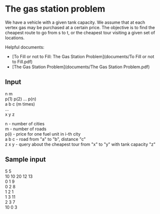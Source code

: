 # The gas station problem

We have a vehicle with a given tank capacity. We assume that at each vertex gas
may be purchased at a certain price. The objective is to find the cheapest route to go from s to
t, or the cheapest tour visiting a given set of locations.

Helpful documents:
* [To Fill or not to Fill: The Gas Station Problem](documents/To Fill or not to Fill.pdf)
* [The Gas Station Problem](documents/The Gas Station Problem.pdf)

## Input 
n m  
p(1) p(2) ... p(n)  
a b c  (m times)  
...  
x y z


n - number of cities  
m - number of roads  
p(i) - price for one fuel unit in i-th city   
a b c - road from "a" to "b", distance "c"  
z x y - query about the cheapest tour from "x" to "y" with tank capacity "z"

## Sample input
5 5  
10 10 20 12 13  
0 1 9  
0 2 8  
1 2 1  
1 3 11  
2 3 7  
10 0 3